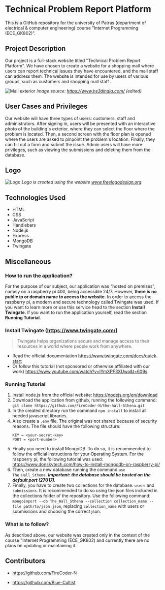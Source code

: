 # Technical Problem Report Platform

This is a GitHub repository for the university of Patras (department of electrical & computer engineering) course "Internet Programming (ECE_GK802)".

## Project Description
Our project is a full-stack website titled "Technical Problem Report Platform". We have chosen to create a website for a shopping mall where users can report technical issues they have encountered, and the mall staff can address them. The website is intended for use by users of various groups, such as customers and shopping mall staff .


![Mall exterior](https://raw.githubusercontent.com/FireCoder-N/the-hall-Sthena/main/public/images/building%20exterior.png)
*Image source: https://www.hs3dindia.com/ (edited)*

## User Cases and Privileges

Our website will have three types of users: customers, staff and administrators. After signing in, users will be presented with an interactive photo of the building's exterior, where they can select the floor where the problem is located. Then, a second screen with the floor plan is opened where the users are asked to pinpoint the problem's location. Finally, they can fill out a form and submit the issue. Admin users will have more privileges, such as viewing the submissions and deleting them from the database.

## Logo

![Logo](https://raw.githubusercontent.com/FireCoder-N/the-hall-Sthena/main/public/images/misc/logo.png)
*Logo is created using the website www.freelogodesign.org*
  

## Technologies Used

- HTML
- CSS
- JavaScript
- Handlebars
- Node.js
- Express
- MongoDB
- Twingate

## Miscellaneous

### How to run the application?
For the purpose of our subject, our application was "hosted on premises", namely on a raspberry pi 400, being accessible 24/7. However, **there is no public ip or domain name to access the website.**
In order to access the raspberry pi, a modern and secure technology called Twingate was used. If you want to learn more or use this service head to the section **Install Twingate**.  If you want to run the application yourself, read the section **Running Tutorial**.

### Install Twingate (https://www.twingate.com/)
  > Twingate helps organizations secure and manage access to their resources in a world where people work from anywhere.
  - Read the official documentation
  https://www.twingate.com/docs/quick-start
  - Or follow this tutorial (not sponsored or otherwise affiliated with our work)
  https://www.youtube.com/watch?v=IYmXPF3XUwo&t=609s

### Running Tutorial
1. Install node.js from the official website: 
https://nodejs.org/en/download
2.  Download the application from github, running the following command:
`git clone https://github.com/FireCoder-N/the-hall-Sthena.git`
3. In the created directory run the command `npm install` to install all needed javascript libraries.
4. Also create a `.env` file. The original was not shared because of security reasons. The file should have the following structure:
	```
    KEY = <your-secret-key>
    PORT = <port-number>
	``` 
5. Finally you need to install MongoDB. To do so, it is recommended to follow the official instructions for your Operating System. For the raspberry pi, the following tutorial was used: https://www.donskytech.com/how-to-install-mongodb-on-raspberry-pi/
6. Then, create a new database running the command `use The_Hall_Sthena`. ***Important: the database should be hosted on the default port (27017).***
7.  Finally, you have to create two collections for the database: `users` and `submissions`.
It is recommended to do so using the json files included in the collections folder of the repository. Use the following command:
`mongoimport --db The_Hall_Sthena --collection collection_name --file path/to/json.json`, 
replacing `collection_name` with users or submissions and choosing the correct json.

### What is to follow?
As described above, our website was created only in the context of the course "Internet Programming (ECE_GK802) and currently there are no plans on updating or maintaining it.

## Contributors

- https://github.com/FireCoder-N

- https://github.com/Blue-Cultist
